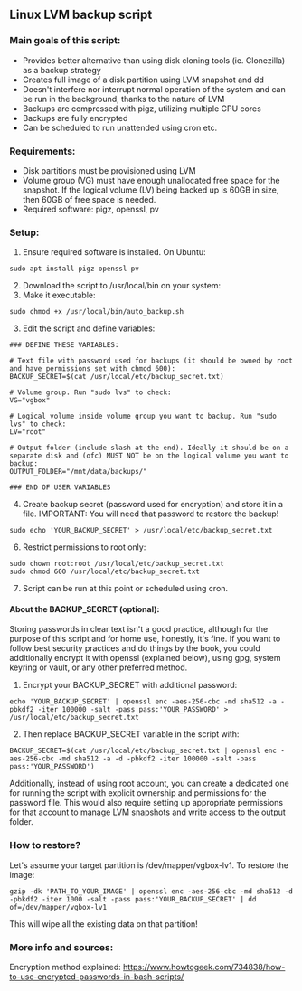 ## Linux LVM backup script

### Main goals of this script:
* Provides better alternative than using disk cloning tools (ie. Clonezilla) as a backup strategy
* Creates full image of a disk partition using LVM snapshot and dd
* Doesn't interfere nor interrupt normal operation of the system and can be run in the background, thanks to the nature of LVM
* Backups are compressed with pigz, utilizing multiple CPU cores
* Backups are fully encrypted
* Can be scheduled to run unattended using cron etc.

### Requirements:
* Disk partitions must be provisioned using LVM
* Volume group (VG) must have enough unallocated free space for the snapshot. If the logical volume (LV) being backed up is 60GB in size, then 60GB of free space is needed.
* Required software: pigz, openssl, pv

### Setup:

1. Ensure required software is installed. On Ubuntu:
```
sudo apt install pigz openssl pv
```
2. Download the script to /usr/local/bin on your system:
2. Make it executable:
```
sudo chmod +x /usr/local/bin/auto_backup.sh
```
3. Edit the script and define variables:
```
### DEFINE THESE VARIABLES:

# Text file with password used for backups (it should be owned by root and have permissions set with chmod 600):
BACKUP_SECRET=$(cat /usr/local/etc/backup_secret.txt)

# Volume group. Run "sudo lvs" to check:
VG="vgbox"

# Logical volume inside volume group you want to backup. Run "sudo lvs" to check:
LV="root"

# Output folder (include slash at the end). Ideally it should be on a separate disk and (ofc) MUST NOT be on the logical volume you want to backup:
OUTPUT_FOLDER="/mnt/data/backups/"

### END OF USER VARIABLES
```
4. Create backup secret (password used for encryption) and store it in a file. IMPORTANT: You will need that password to restore the backup!
```
sudo echo 'YOUR_BACKUP_SECRET' > /usr/local/etc/backup_secret.txt
```
6. Restrict permissions to root only:
```
sudo chown root:root /usr/local/etc/backup_secret.txt
sudo chmod 600 /usr/local/etc/backup_secret.txt
```
7. Script can be run at this point or scheduled using cron.

#### About the BACKUP_SECRET (optional):
Storing passwords in clear text isn't a good practice, although for the purpose of this script and for home use, honestly, it's fine. If you want to follow best security practices and do things by the book, you could additionally encrypt it with openssl (explained below), using gpg, system keyring or vault, or any other preferred method.

1. Encrypt your BACKUP_SECRET with additional password:
```
echo 'YOUR_BACKUP_SECRET' | openssl enc -aes-256-cbc -md sha512 -a -pbkdf2 -iter 100000 -salt -pass pass:'YOUR_PASSWORD' > /usr/local/etc/backup_secret.txt
```
2. Then replace BACKUP_SECRET variable in the script with:
```
BACKUP_SECRET=$(cat /usr/local/etc/backup_secret.txt | openssl enc -aes-256-cbc -md sha512 -a -d -pbkdf2 -iter 100000 -salt -pass pass:'YOUR_PASSWORD')
```
Additionally, instead of using root account, you can create a dedicated one for running the script with explicit ownership and permissions for the password file. This would also require setting up appropriate permissions for that account to manage LVM snapshots and write access to the output folder.

### How to restore?

Let's assume your target partition is /dev/mapper/vgbox-lv1. To restore the image:

```
gzip -dk 'PATH_TO_YOUR_IMAGE' | openssl enc -aes-256-cbc -md sha512 -d -pbkdf2 -iter 1000 -salt -pass pass:'YOUR_BACKUP_SECRET' | dd of=/dev/mapper/vgbox-lv1
```
This will wipe all the existing data on that partition!

### More info and sources:

Encryption method explained: https://www.howtogeek.com/734838/how-to-use-encrypted-passwords-in-bash-scripts/


